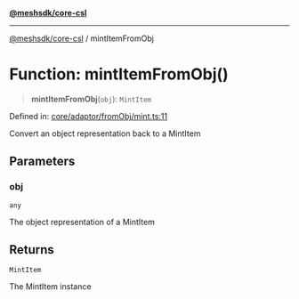 [**@meshsdk/core-csl**](../README.md)

***

[@meshsdk/core-csl](../globals.md) / mintItemFromObj

# Function: mintItemFromObj()

> **mintItemFromObj**(`obj`): `MintItem`

Defined in: [core/adaptor/fromObj/mint.ts:11](https://github.com/MeshJS/mesh/blob/1abde1553cbd7cf2cf4e40197fc0de9e4a7d0f49/packages/mesh-core-csl/src/core/adaptor/fromObj/mint.ts#L11)

Convert an object representation back to a MintItem

## Parameters

### obj

`any`

The object representation of a MintItem

## Returns

`MintItem`

The MintItem instance
